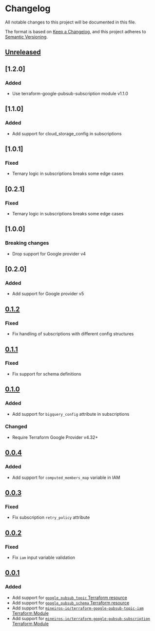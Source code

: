# Changelog

All notable changes to this project will be documented in this file.

The format is based on [Keep a Changelog](https://keepachangelog.com/en/1.0.0/),
and this project adheres to [Semantic Versioning](https://semver.org/spec/v2.0.0.html).

## [Unreleased]

## [1.2.0]

### Added

- Use terraform-google-pubsub-subscription module v1.1.0

## [1.1.0]

### Added

- Add support for cloud_storage_config in subscriptions

## [1.0.1]

### Fixed

- Ternary logic in subscriptions breaks some edge cases

## [0.2.1]

### Fixed

- Ternary logic in subscriptions breaks some edge cases

## [1.0.0]

### Breaking changes

- Drop support for Google provider v4

## [0.2.0]

### Added

- Add support for Google provider v5

## [0.1.2]

### Fixed

- Fix handling of subscriptions with different config structures

## [0.1.1]

### Fixed

- Fix support for schema definitions

## [0.1.0]

### Added

- Add support for `bigquery_config` attribute in subscriptions

### Changed

- Require Terraform Google Provider v4.32+

## [0.0.4]

### Added

- Add support for `computed_members_map` variable in IAM

## [0.0.3]

### Fixed

- Fix subscription `retry_policy` attribute

## [0.0.2]

### Fixed

- Fix `iam` input variable validation

## [0.0.1]

### Added

- Add support for [`google_pubsub_topic` Terraform resource](https://registry.terraform.io/providers/hashicorp/google/latest/docs/resources/pubsub_topic)
- Add support for [`google_pubsub_schema` Terraform resource](https://registry.terraform.io/providers/hashicorp/google/latest/docs/resources/pubsub_schema)
- Add support for [`mineiros-io/terraform-google-pubsub-topic-iam` Terraform Module](https://github.com/mineiros-io/terraform-google-pubsub-topic-iam)
- Add support for [`mineiros-io/terraform-google-pubsub-subscription` Terraform Module](https://github.com/mineiros-io/terraform-google-pubsub-subscription)

[unreleased]: https://github.com/mineiros-io/terraform-google-pubsub-topic/compare/v0.1.2...HEAD
[0.1.2]: https://github.com/mineiros-io/terraform-google-pubsub-topic/compare/v0.1.1...v0.1.2
[0.1.1]: https://github.com/mineiros-io/terraform-google-pubsub-topic/compare/v0.1.0...v0.1.1
[0.1.0]: https://github.com/mineiros-io/terraform-google-pubsub-topic/compare/v0.0.4...v0.1.0
[0.0.4]: https://github.com/mineiros-io/terraform-google-pubsub-topic/compare/v0.0.3...v0.0.4
[0.0.3]: https://github.com/mineiros-io/terraform-google-pubsub-topic/compare/v0.0.2...v0.0.3
[0.0.2]: https://github.com/mineiros-io/terraform-google-pubsub-topic/compare/v0.0.1...v0.0.2
[0.0.1]: https://github.com/mineiros-io/terraform-google-pubsub-topic/releases/tag/v0.0.1
